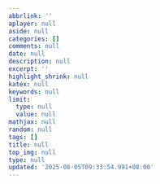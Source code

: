 ```yaml
---
abbrlink: ''
aplayer: null
aside: null
categories: []
comments: null
date: null
description: null
excerpt: ''
highlight_shrink: null
katex: null
keywords: null
limit:
  type: null
  value: null
mathjax: null
random: null
tags: []
title: null
top_img: null
type: null
updated: '2025-08-05T09:33:54.991+08:00'
---
```

